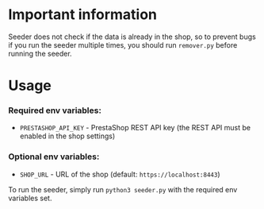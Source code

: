 # Important information

Seeder does not check if the data is already in the shop, so to prevent bugs if you run the seeder multiple times, you should run `remover.py` before running the seeder.

# Usage

### Required env variables:

- `PRESTASHOP_API_KEY` - PrestaShop REST API key (the REST API must be enabled in the shop settings)

### Optional env variables:

- `SHOP_URL` - URL of the shop (default: `https://localhost:8443`)

To run the seeder, simply run `python3 seeder.py` with the required env variables set.
